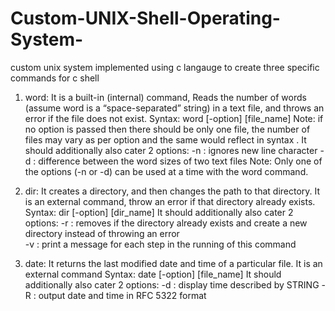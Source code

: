 # Custom-UNIX-Shell-Operating-System-
custom unix system implemented using c langauge to create three specific commands for c shell 
1) word: It is a built-in (internal) command, Reads the number of words (assume word is a “space-separated” string) in a text file, and throws an error if the file does not exist. 
Syntax: word [-option] [file_name]
Note: if no option is passed then there should be only one file, the number of files may vary as per option and the same would reflect in syntax .
It should additionally also cater 2 options:
-n : ignores new line character 
-d : difference between the word sizes of two text files
Note: Only one of the options (-n or -d) can be used at a time with the word command.


2) dir: It creates a directory, and then changes the path to that directory. It is an external command, throw an error if that directory already exists.
Syntax: dir [-option] [dir_name]
It should additionally also cater 2 options:
-r : removes if the directory already exists and create a new directory instead of throwing an error  
-v : print a message for each step in the running of this command
3) date: It returns the last modified date and time of a particular file.  It is an external command
Syntax: date [-option] [file_name]
It should additionally also cater 2 options:
-d : display time described by STRING 
-R : output date and time in RFC 5322 format
